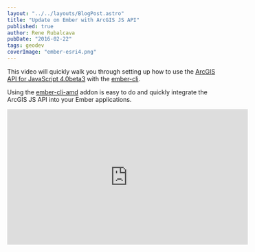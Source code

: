 ```yaml
---
layout: "../../layouts/BlogPost.astro"
title: "Update on Ember with ArcGIS JS API"
published: true
author: Rene Rubalcava
pubDate: "2016-02-22"
tags: geodev
coverImage: "ember-esri4.png"
---
```


This video will quickly walk you through setting up how to use the [ArcGIS API for JavaScript 4.0beta3](https://developers.arcgis.com/javascript/beta/) with the [ember-cli](http://ember-cli.com/).

Using the [ember-cli-amd](https://github.com/esri/ember-cli-amd) addon is easy to do and quickly integrate the ArcGIS JS API into your Ember applications.

<iframe width="560" height="315" src="https://www.youtube.com/embed/9wbGhr6wdwE" frameborder="0" allowfullscreen></iframe>

